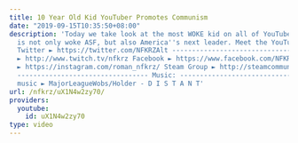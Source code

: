 ```yaml
---
title: 10 Year Old Kid YouTuber Promotes Communism
date: "2019-09-15T10:35:50+08:00"
description: 'Today we take look at the most WOKE kid on all of YouTube. This guy
  is not only woke ASF, but also America''s next leader. Meet the YouTube Commie Kid.
  Twitter ► https://twitter.com/NFKRZAlt --------------------------------- Twitch
  ► http://www.twitch.tv/nfkrz Facebook ► https://www.facebook.com/NFKRZ1 Instagram
  ► https://instagram.com/roman_nfkrz/ Steam Group ► http://steamcommunity.com/groups/nfkrzgroup
  --------------------------------- Music: --------------------------------- Outro
  music ► MajorLeagueWobs/Holder - D I S T A N T'
url: /nfkrz/uX1N4w2zy70/
providers:
  youtube:
    id: uX1N4w2zy70
type: video
---
```

